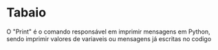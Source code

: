 # Tabaio
O "Print" é o comando responsável em imprimir mensagens em Python, sendo imprimir valores de variaveis ou mensagens já escritas no codigo
